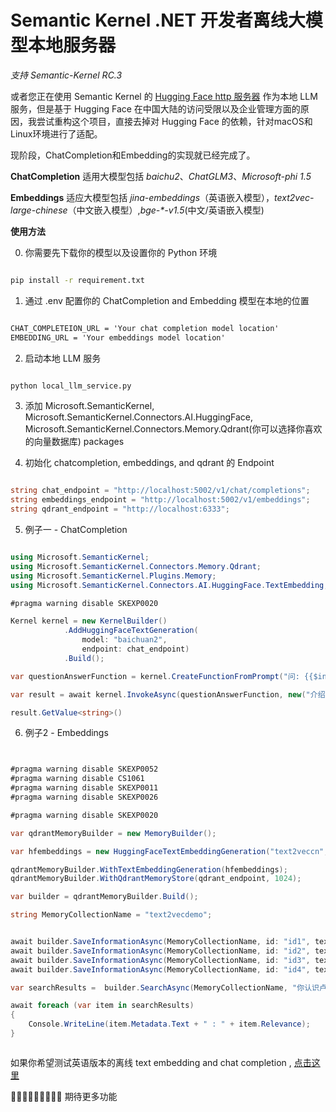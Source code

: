 # Semantic Kernel .NET 开发者离线大模型本地服务器

*支持 Semantic-Kernel RC.3*


或者您正在使用 Semantic Kernel 的 [Hugging Face http 服务器](https://github.com/microsoft/semantic-kernel/tree/3451a4ebbc9db0d049f48804c12791c681a326cb/samples/apps/hugging-face-http-server) 作为本地 LLM 服务，但是基于 Hugging Face 在中国大陆的访问受限以及企业管理方面的原因，我尝试重构这个项目，直接去掉对 Hugging Face 的依赖，针对macOS和Linux环境进行了适配。

现阶段，ChatCompletion和Embedding的实现就已经完成了。

**ChatCompletion** 适用大模型包括 *baichu2*、*ChatGLM3*、*Microsoft-phi 1.5*

**Embeddings** 适应大模型包括 *jina-embeddings*（英语嵌入模型），*text2vec-large-chinese*（中文嵌入模型）,*bge-\*-v1.5*(中文/英语嵌入模型)



**使用方法**

0. 你需要先下载你的模型以及设置你的 Python 环境


```bash

pip install -r requirement.txt

```

1. 通过 .env 配置你的 ChatCompletion and Embedding 模型在本地的位置

```txt

CHAT_COMPLETEION_URL = 'Your chat completion model location'
EMBEDDING_URL = 'Your embeddings model location'

```

2. 启动本地 LLM 服务

```bash

python local_llm_service.py

```

3. 添加 Microsoft.SemanticKernel, Microsoft.SemanticKernel.Connectors.AI.HuggingFace, Microsoft.SemanticKernel.Connectors.Memory.Qdrant(你可以选择你喜欢的向量数据库) packages 

4. 初始化 chatcompletion, embeddings, and qdrant 的 Endpoint


```csharp

string chat_endpoint = "http://localhost:5002/v1/chat/completions";
string embeddings_endpoint = "http://localhost:5002/v1/embeddings";
string qdrant_endpoint = "http://localhost:6333";


```


5. 例子一 - ChatCompletion


```csharp

using Microsoft.SemanticKernel;
using Microsoft.SemanticKernel.Connectors.Memory.Qdrant;
using Microsoft.SemanticKernel.Plugins.Memory;
using Microsoft.SemanticKernel.Connectors.AI.HuggingFace.TextEmbedding;

#pragma warning disable SKEXP0020

Kernel kernel = new KernelBuilder()
            .AddHuggingFaceTextGeneration(
                model: "baichuan2",
                endpoint: chat_endpoint)
            .Build();

var questionAnswerFunction = kernel.CreateFunctionFromPrompt("问: {{$input}} 答:");

var result = await kernel.InvokeAsync(questionAnswerFunction, new("介绍一下自己"));

result.GetValue<string>()


```

6. 例子2 - Embeddings


```csharp


#pragma warning disable SKEXP0052
#pragma warning disable CS1061
#pragma warning disable SKEXP0011
#pragma warning disable SKEXP0026

#pragma warning disable SKEXP0020

var qdrantMemoryBuilder = new MemoryBuilder();

var hfembeddings = new HuggingFaceTextEmbeddingGeneration("text2veccn", embeddings_endpoint);

qdrantMemoryBuilder.WithTextEmbeddingGeneration(hfembeddings);
qdrantMemoryBuilder.WithQdrantMemoryStore(qdrant_endpoint, 1024);

var builder = qdrantMemoryBuilder.Build();

string MemoryCollectionName = "text2vecdemo";


await builder.SaveInformationAsync(MemoryCollectionName, id: "id1", text: "我是卢建晖");
await builder.SaveInformationAsync(MemoryCollectionName, id: "id2", text: "卢建晖是微软云技术布道师");
await builder.SaveInformationAsync(MemoryCollectionName, id: "id3", text: "卢建晖从 2012 年到 2020 年是微软最有价值专家");
await builder.SaveInformationAsync(MemoryCollectionName, id: "id4", text: "卢建晖是人工智能讲师");

var searchResults =  builder.SearchAsync(MemoryCollectionName, "你认识卢建晖吗", limit: 3, minRelevanceScore: 0.6);

await foreach (var item in searchResults)
{
    Console.WriteLine(item.Metadata.Text + " : " + item.Relevance);
}



```

如果你希望测试英语版本的离线 text embedding and chat completion ,  [点击这里](./samples/dotnet_notebook_en.ipynb)

🍔🍔🍔🍔🍔🍔🍔🍔🍔 期待更多功能






